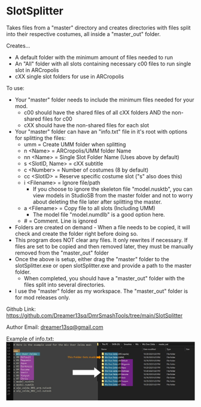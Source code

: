 # SlotSplitter
Takes files from a "master" directory and creates directories with files split into their respective costumes, all inside a "master_out" folder.

Creates...
* A default folder with the minimum amount of files needed to run 
* An "All" folder with all slots containing necessary c00 files to run single slot in ARCropolis
* cXX single slot folders for use in ARCropolis

To use:
* Your "master" folder needs to include the minimum files needed for your mod.
	* c00 should have the shared files of all cXX folders AND the non-shared files for c00
	* cXX should have the non-shared files for each slot
* Your "master" folder can have an "info.txt" file in it's root with options for splitting the files:
	* umm = Create UMM folder when splitting
	* n  \<Name\> = ARCropolis/UMM folder Name
	* nn \<Name\> = Single Slot Folder Name (Uses above by default)
	* s  \<SlotID, Name\> = cXX subtitle
	* c  \<Number\> = Number of costumes (8 by default)
	* cc \<SlotID\> = Reserve specific costume slot ("s" also does this)
	* i  \<Filename\> = Ignore file/path
		* If you choose to ignore the skeleton file "model.nusktb", you can view models in StudioSB from the master folder and not to worry about deleting the file later after splitting the master.
	* a  \<Filename\> = Copy file to all slots (Including UMM)
		* The model file "model.numdlb" is a good option here.
	* \# = Comment. Line is ignored
* Folders are created on demand - When a file needs to be copied, it will check and create the folder right before doing so.
* This program does NOT clear any files. It only rewrites if necessary. 
	If files are set to be copied and then removed later, they must be manually removed from the "master_out" folder
* Once the above is setup, either drag the "master" folder to the slotSplitter.exe
or open slotSplitter.exe and provide a path to the master folder.
	* When completed, you should have a "master_out" folder with the files split into several directories.
* I use the "master" folder as my workspace. The "master_out" folder is for mod releases only.

Github Link:
https://github.com/Dreamer13sq/DmrSmashTools/tree/main/SlotSplitter

Author Email:
dreamer13sq@gmail.com

Example of info.txt:
![info.txt_to_out](/images/slotSplitter_example.jpg)
